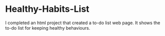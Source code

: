 # Healthy-Habits-List
I completed an html project that created a to-do list web page. It shows the to-do list for keeping healthy behaviours.
